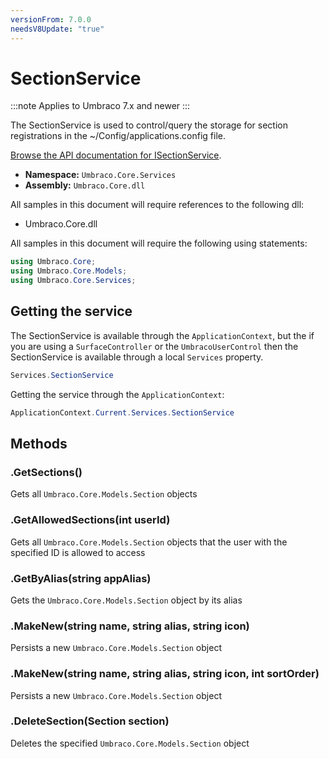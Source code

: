 ```yaml
---
versionFrom: 7.0.0
needsV8Update: "true"
---
```


# SectionService

:::note
Applies to Umbraco 7.x and newer
:::

The SectionService is used to control/query the storage for section registrations in the ~/Config/applications.config file.

[Browse the API documentation for ISectionService](https://our.umbraco.com//v7/csharp/api/Umbraco.Core.Services.ISectionService.html).

 * **Namespace:** `Umbraco.Core.Services`
 * **Assembly:** `Umbraco.Core.dll`

All samples in this document will require references to the following dll:

* Umbraco.Core.dll

All samples in this document will require the following using statements:

```csharp
using Umbraco.Core;
using Umbraco.Core.Models;
using Umbraco.Core.Services;
```

## Getting the service
The SectionService is available through the `ApplicationContext`, but the if you are using a `SurfaceController` or the `UmbracoUserControl` then the SectionService is available through a local `Services` property.

```csharp
Services.SectionService
```

Getting the service through the `ApplicationContext`:

```csharp
ApplicationContext.Current.Services.SectionService
```

## Methods

### .GetSections()
Gets all `Umbraco.Core.Models.Section` objects

### .GetAllowedSections(int userId)
Gets all `Umbraco.Core.Models.Section` objects that the user with the specified ID is allowed to access

### .GetByAlias(string appAlias)
Gets the `Umbraco.Core.Models.Section` object by its alias

### .MakeNew(string name, string alias, string icon)
Persists a new `Umbraco.Core.Models.Section` object

### .MakeNew(string name, string alias, string icon, int sortOrder)
Persists a new `Umbraco.Core.Models.Section` object

### .DeleteSection(Section section)
Deletes the specified `Umbraco.Core.Models.Section` object
